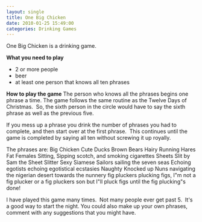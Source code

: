 ```yaml
---
layout: single
title: One Big Chicken
date: 2010-01-25 15:49:00
categories: Drinking Games
---
```

One Big Chicken is a drinking game.

<strong>What you need to play</strong>
<ul>
	<li>2 or more people</li>
	<li>beer</li>
	<li>at least one person that knows all ten phrases</li>
</ul>
<strong>How to play the game</strong>
The person who knows all the phrases begins one phrase a time.
The game follows the same routine as the Twelve Days of Christmas.  So, the sixth person in the circle would have to say the sixth phrase as well as the previous five.

If you mess up a phrase you drink the number of phrases you had to complete, and then start over at the first phrase.  This continues until the game is completed by saying all ten without screwing it up royally.

The phrases are:
Big Chicken
Cute Ducks
Brown Bears
Hairy Running Hares
Fat Females Sitting, Sipping scotch, and smoking cigarettes
Sheets Slit by Sam the Sheet Slitter
Sexy Siamese Sailors sailing the seven seas
Echoing egotists echoing egotistical ecstasies
Naughty Knocked up Nuns navigating the nigerian desert towards the nunnery
fig pluckers plucking figs, I&quot;m not a fig plucker or a fig pluckers son but I&quot;ll pluck figs until the fig plucking&quot;s done!

I have played this game many times.  Not many people ever get past 5.  It's a good way to start the night.
You could also make up your own phrases, comment with any suggestions that you might have.

